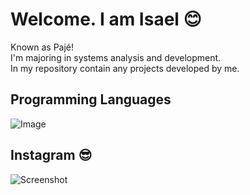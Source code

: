 # Welcome. I am Isael 😊
Known as Pajé!  
I'm majoring in systems analysis and development.  
In my repository contain any projects developed by me.  

## Programming Languages 
![Image](https://isaelaws.s3.sa-east-1.amazonaws.com/Stackprogram.png?response-content-disposition=inline&X-Amz-Security-Token=IQoJb3JpZ2luX2VjEGcaCXNhLWVhc3QtMSJHMEUCIBS9mEaB%2B6wtDa%2FBIk7dL7JG%2FVG0B3Rl%2BX%2BPJ%2Bhm64%2BfAiEA004MMeM%2BG%2BbXOqIZOb6SthWHooxIeAbGt7paCNJpKxIq9gIIUBAAGgwxMDcxOTA1MzYwMDkiDBLOdDnfoMyJt9uXrirTAjvJc4FHPe4aDtr52eRQu6Rg8Naeimy%2BVUoG%2FN42i8j%2FJ6zJD99q%2BVMDiPCCA%2BBHqN1g0uXkuVo1BGDzTHQ7xxdpPYZQ4Ze1LuludsiFb0AHiEnC9k0OmU6bXiYhFr2R2uexVkaB40OPdHgwEmjScDuplkV11Rw7%2B6TAkI0dWbcGPVH85oiXGC0XIE%2BdUkUA2Fy9UzAjHOoDYwnlWhcr1qta0zPnfF%2Fw4TBoRHk6gZU%2BGqCNedlMQEwkwVBYvUZh%2FLRIGMsu4csDSqisJYEELtpzQtOcObzkU5CVnrZMKMXTWEkhyq0vwewVgKaC6un1ZRRawnVrTKRSavRggYBdZBpr2Y7SZ4QZWLh%2FXPnFLA5Lubb%2FBfjYDPZufdGElZrRPjJFybGX7sA5BVeWUTLhqDFs1w53cOt9tzklKGQAxayRHg1KSgSj%2FNWbvNnG1g39Vk7OgjDar5OHBjqzAqZAzIfNvPxvc%2FIA2L375rF7sjk8nCEeJKjg4e8cqd%2FrSOHipRJBnzCCaabf%2FqritlM7%2FlYWu4s%2FQEWscHouA%2F4Q1KLQRY%2FNdqnxNPcoKeFlUhQYPsc0Fjx1%2Fw5nJv7GD3Xql1dzA8N5iMM0T8P%2F5F2iyHs1hosE5%2FiFh7em5L0AiDu8rY%2FvhCQbcx2h76t0T04ZVc5n0Y7B6UH9EcO5fYiVd%2FaQu9%2FPQZ5idQ79pO3shx3yjm64slvqUyhXIxZcJfVSwQlUZwu%2B8LrazvlCiI0UWEhGXHr7kp0QlG2v08M%2BOWG71YSBEgt2uqHc7pp%2BRZrGyxXpNHtuea2Z77%2Fa%2BgaX4I5TcYS6YJ36rru%2BRW1jYOl1Ytj2mc8NXB4XqBNTfdfAbjJTmE4AvLpJGLElzUI2ZSk%3D&X-Amz-Algorithm=AWS4-HMAC-SHA256&X-Amz-Date=20210706T222356Z&X-Amz-SignedHeaders=host&X-Amz-Expires=300&X-Amz-Credential=ASIARR5INY5ERAAN3CHM%2F20210706%2Fsa-east-1%2Fs3%2Faws4_request&X-Amz-Signature=833b8ed041f9604a508ce6783f590c70ac592422918a922a2c40b37c00aede6f)

## Instagram 😎
![Screenshot](https://publicbucketaws.s3.sa-east-1.amazonaws.com/cellPhoneImage.png?response-content-disposition=inline&X-Amz-Security-Token=IQoJb3JpZ2luX2VjEFAaCXNhLWVhc3QtMSJHMEUCIHvo%2FYV8%2FLNn8j9%2BX97AxLfpQIH4pxFXnjSokjLqPeZTAiEAoWgKSghreCFAZtBxkXXhhiSiWY0GWvnnR5yXioJqBWEq9gIIORAAGgwxMDcxOTA1MzYwMDkiDIyNh26coiXMN5gY4yrTAi9OtScvvPcl91P1AGvVkPMCHye%2FEWLLXiHMmDjyV20rWdWFSCEr75bn0rGSfVyhCFJcbdJT%2BtcxvMcjE2FZZ%2F5oD%2B7S2qWcWY2EYr28AVeWwVMp5W10wGEV2XesCH0EfOzTjDPAdam3rduy7OMij6aqjOZEL9%2FVVg0kmbRlanIevWqYzMez2uMi3ICVqtk392Ez6qHJ1F7hXORRY5Z%2FfWjaE5Xx%2FppnivYNl3h%2FR1xYfEZFXTmxAPQAvva6t4KjVuE2AZDC0OueXxeC%2B1sCfEz%2F6HAhuF4QDIFRs7yyxhpFZhxaOV8R0BLlMHj%2BWfGLxNunuvuhMENkO4RE3PTVwyDwIV6zeVdKHr%2BqTRRBMyy4BODVVWAe8%2FwRmvPuIoi%2BFs1aoeOjfIPZdIvdOV140l4sM1GdVGe3o4wytyZxfiOVN6k55Hn%2Fs4B0aUxUi0zWuNYQbDCmr46HBjqzAqSiuGUXF%2FPNFq3qKpXgMCNEu13iLXbdEjt%2FYujDR9wPhV4iRu6oMv6f4Uz%2B4JZz8LJV9lp%2BF8fAssLdG9sc39ve%2BED2pXiUhfJm9IpnRUBjZRiJefWlag1DAGgGbaXKYVOLXTramN5ZWRsFYt6U2iulXZvhlgtHCOke1fpDqx15CygdlHfFXT0jD0vtquIFcA0Z2JKwfkYkcgJaDOle911OrP1%2F0A2cgU96iV3ZGjs42ZSbL0T6SCpnR1MN2%2B9P8NOAXLgitj%2Bz78WW2c%2Fee%2Fd0pXDrW2lyoP8kN1DD0wPIGzwuqqYpvokoa5YqHoe5gvU4VAoX9jhERIJWbipQjQF4YcCHGQYX22JanHrffQ5T2WUHqLaa4uHug0oQEuSohH53RA0GquGeZLbZC%2F5Z%2FL1QPsk%3D&X-Amz-Algorithm=AWS4-HMAC-SHA256&X-Amz-Date=20210706T003003Z&X-Amz-SignedHeaders=host&X-Amz-Expires=300&X-Amz-Credential=ASIARR5INY5EZUGS7UEQ%2F20210706%2Fsa-east-1%2Fs3%2Faws4_request&X-Amz-Signature=b6607fde3237773a494dfb0225082cade6948ce27b10c0fe99f318ca513252b5)
